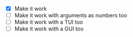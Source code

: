 - [x] Make it work
- [ ] Make it work with arguments as numbers too
- [ ] Make it work with a TUI too
- [ ] Make it work with a GUI too